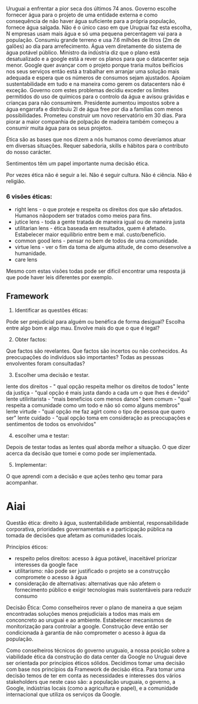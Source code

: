 Uruguai a enfrentar a pior seca dos últimos 74 anos.
Governo escolhe fornecer água para o projeto de uma entidade externa e como consequência de não haver água suficiente para a própria população, fornece água salgada.
Não é o único caso em que Uruguai faz esta escolha, N empresas usam mais água e só uma pequena percentagem vai para a população.
Consumiu grande terreno e usa 7.6 milhões de litros (2m de galões) ao dia para arrefecimento.
Água vem diretamente do sistema de água potável público.
Ministro da indústria diz que o plano está desatualizado e a google está a rever os planos para que o datacenter seja menor.
Google quer avançar com o projeto porque traria muitos beifícios nos seus serviços  então está a trabalhar em arranjar uma solução mais adequada e espera que os números de consumos sejam ajustados. 
Apoiam sustentabilidade em tudo e na maneira como gerem os datacenters não é exceção.
Governo com estes problemas decidiu exceder os limites permitidos do uso de químicos para o controlo da água e avisou grávidas e crianças para não consumirem.
Presidente aumentou impostos sobre a água engarrafa e distribuiu 2l de água free por dia a famílias com menos possibilidades.
Prometeu construir um novo reservatório em 30 dias.
Para piorar a maior companhia de polpação de madeira também começou a consumir muita água para os seus projetos.

Ética são as bases que nos dizem a nós humanos como deveríamos atuar em diversas situações. Requer sabedoria, skills e hábitos para o contributo do nosso carácter.

Sentimentos têm um papel importante numa decisão ética.

Por vezes ética não é seguir a lei. 
Não é seguir cultura.
Não é ciência.
Não é religião.

###  6 visões éticas:

- right lens - o que proteje e respeita os direitos dos que são afetados. Humanos nãopodem ser tratados como meios para fins. 
- jutice lens - toda a gente tratada de maneira igual ou de maneira justa
- utilitarian lens - ética baseada em resultados, quem é afetado. Estabelecer maior equilibrio entre bem e mal. custo/benefício.
- common good lens - pensar no bem de todos de uma comunidade.
- virtue lens - ver o fim da toma de alguma atitude, de como desenvolve a humanidade.
- care lens

Mesmo com estas visões todas pode ser dificil encontrar uma resposta já que pode haver leis diferentes por exemplo.

## Framework

1. Identificar as questões éticas:

Pode ser prejudicial para alguém ou benéfica de forma desigual? Escolha entre algo bom e algo mau. Envolve mais do que o que é legal?

2. Obter factos:

Que factos são revelantes.
Que factos são incertos ou não conhecidos.
As preocupações do indivíduos são importantes?
Todas as pessoas envolventes foram consultadas?

3. Escolher uma decisão e testar.

lente dos direitos - " qual opção respeita melhor os direitos de todos"
lente da justiça - "qual opção é mais justa dando a cada um o que lhes é devido"
lente utiliritarista - "mais beneficios com menos danos"
bem comum - "qual respeita a comunidade como um todo e não só como alguns membros"
lente virtude - "qual opção me faz agirt como o tipo de pessoa que quero ser"
lente cuidado - "qual opção toma em consideração as preocupações e sentimentos de todos os envolvidos"

4. escolher uma e testar:

Depois de testar todas as lentes qual aborda melhor a situação.
O que dizer acerca da decisão que tomei e como pode ser implementada.

5. Implementar:

O que aprendi com a decisão e que ações tenho qeu tomar para acompanhar.


# Aiai

Questão ética: direito à água, sustentabilidade ambiental, responsabilidade corporativa, prioridades governamentais e a participação pública na tomada de decisões que afetam as comunidades locais.

Princípios éticos:
- respeito pelos direitos: acesso à água potável, inaceitável priorizar interesses da google face
- utilitarismo: não pode ser justificado o projeto se a construçção compromete o acesso à água
- consideração de alternativas: alternativas que não afetem o fornecimento público e exigir tecnologias mais sustentáveis para reduzir consumo

Decisão Ética: Como conselheiros rever o plano de maneira a que sejam encontradas soluções menos prejudiciais a todos mas mais em conconcreto ao  uruguai e ao ambiente. Estabelecer mecanismos de monitorização para controlar a google. Construção deve então ser condicionada à garantia de não comprometer o acesso à água da população.



Como conselheiros técnicos do governo uruguaio, a nossa posição sobre a viabilidade ética da construção do data center da Google no Uruguai deve ser orientada por princípios éticos sólidos. Decidimos tomar uma decisão com base nos princípios da Framework de decisão ética.
Para tomar uma decisão temos de ter em conta as necessidades e interesses dos vários stakeholders que neste caso são: a população uruguaia, o governo, a Google, indústrias locais (como a agricultura e papel), e a comunidade internacional que utiliza os serviços da Google.